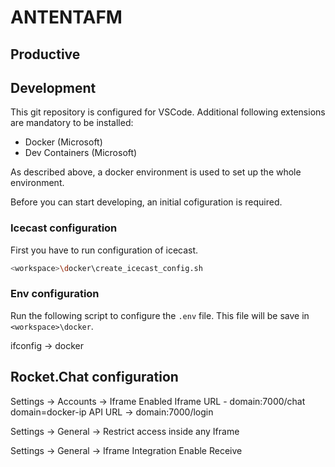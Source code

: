 # ANTENTAFM

## Productive

## Development

This git repository is configured for VSCode. Additional following extensions are mandatory to be installed:
* Docker (Microsoft)
* Dev Containers (Microsoft)

As described above, a docker environment is used to set up the whole environment.

Before you can start developing, an initial cofiguration is required.

### Icecast configuration

First you have to run configuration of icecast.

```bash
<workspace>\docker\create_icecast_config.sh
```

### Env configuration

Run the following script to configure the `.env` file. This file will be save in `<workspace>\docker`.

ifconfig -> docker

## Rocket.Chat configuration

Settings -> Accounts -> Iframe
Enabled
Iframe URL - domain:7000/chat domain=docker-ip
API URL -> domain:7000/login

Settings -> General ->
Restrict access inside any Iframe

Settings -> General -> Iframe Integration
Enable Receive